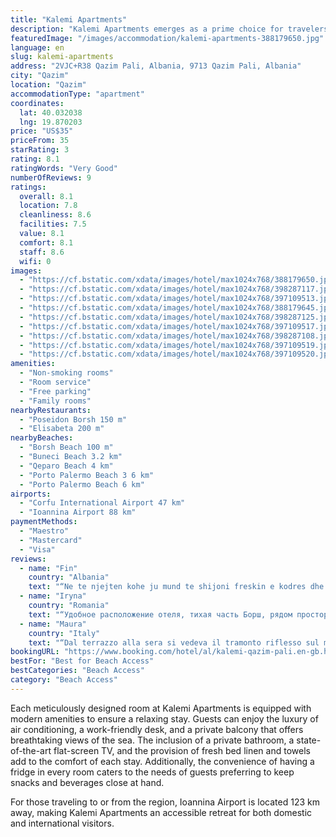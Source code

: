 ```yaml
---
title: "Kalemi Apartments"
description: "Kalemi Apartments emerges as a prime choice for travelers seeking comfort and convenience in Qazim Pali, situated a mere stone's throw away from the pristine Borsh Beach and within a scenic drive from the historic Butrint National Park."
featuredImage: "/images/accommodation/kalemi-apartments-388179650.jpg"
language: en
slug: kalemi-apartments
address: "2VJC+R38 Qazim Pali, Albania, 9713 Qazim Pali, Albania"
city: "Qazim"
location: "Qazim"
accommodationType: "apartment"
coordinates:
  lat: 40.032038
  lng: 19.870203
price: "US$35"
priceFrom: 35
starRating: 3
rating: 8.1
ratingWords: "Very Good"
numberOfReviews: 9
ratings:
  overall: 8.1
  location: 7.8
  cleanliness: 8.6
  facilities: 7.5
  value: 8.1
  comfort: 8.1
  staff: 8.6
  wifi: 0
images:
  - "https://cf.bstatic.com/xdata/images/hotel/max1024x768/388179650.jpg?k=3491b0d965f7e38792d82dcf9c494f1cda448c50ee89e9451f3c1593b607eaa7&o=&hp=1"
  - "https://cf.bstatic.com/xdata/images/hotel/max1024x768/398287117.jpg?k=6cafa47c2b830bec9e5b5d9ee21ee483ddc0a5e16e002137d528038972825627&o=&hp=1"
  - "https://cf.bstatic.com/xdata/images/hotel/max1024x768/397109513.jpg?k=5b506a68cdd9c4d846f58ca5b8c7a165a000c97b8ca4e62013a43de436f42a1b&o=&hp=1"
  - "https://cf.bstatic.com/xdata/images/hotel/max1024x768/388179645.jpg?k=53ea126ff2b3ac505ecd50825e06b05410a97d061858e307bb7ae595cf191863&o=&hp=1"
  - "https://cf.bstatic.com/xdata/images/hotel/max1024x768/398287125.jpg?k=6e4d39868c7b9ed7785154b998ff22389093624ee8d1ce594d37eb3f262a0d81&o=&hp=1"
  - "https://cf.bstatic.com/xdata/images/hotel/max1024x768/397109517.jpg?k=283e4990aa0bd10a078d5816210506dd1a06c5f5b2b2fb179249d0d721feca65&o=&hp=1"
  - "https://cf.bstatic.com/xdata/images/hotel/max1024x768/398287108.jpg?k=12e7c2d6292d2ce10c4e961a1726073e35c2ab486ed9a86f7b37d607d923e003&o=&hp=1"
  - "https://cf.bstatic.com/xdata/images/hotel/max1024x768/397109519.jpg?k=946d4eb60ed3e856de6aa141a0baeb27089c3f45c6f87cbdbef8f0814acf7ec0&o=&hp=1"
  - "https://cf.bstatic.com/xdata/images/hotel/max1024x768/397109520.jpg?k=4a87f3c3bec8393457b2be56f8e957c829bf885705b428db01f811b4d6a1a9c5&o=&hp=1"
amenities:
  - "Non-smoking rooms"
  - "Room service"
  - "Free parking"
  - "Family rooms"
nearbyRestaurants:
  - "Poseidon Borsh 150 m"
  - "Elisabeta 200 m"
nearbyBeaches:
  - "Borsh Beach 100 m"
  - "Buneci Beach 3.2 km"
  - "Qeparo Beach 4 km"
  - "Porto Palermo Beach 3 6 km"
  - "Porto Palermo Beach 6 km"
airports:
  - "Corfu International Airport 47 km"
  - "Ioannina Airport 88 km"
paymentMethods:
  - "Maestro"
  - "Mastercard"
  - "Visa"
reviews:
  - name: "Fin"
    country: "Albania"
    text: "“Ne te njejten kohe ju mund te shijoni freskin e kodres dhe jodin e detit. Ambjent i mireorganizuar dhe i bollshem, i pershtatshem per femijet. Staf mjaft i komunikueshem. Do te shkoja perseri dhe do ta sugjeroja pa droje.”"
  - name: "Iryna"
    country: "Romania"
    text: "“Удобное расположение отеля, тихая часть Борш, рядом просторный пляж, магазин, кафе. В номерах чисто, хорошие матрасы, качественное белоснежное белье и полотенца. Зона патио и барбекю. Внимательный персонал. Хорошая звукоизоляция. Высокие потолки....”"
  - name: "Maura"
    country: "Italy"
    text: "“Dal terrazzo alla sera si vedeva il tramonto riflesso sul mare con dei colori rossi che sembravano dipinti. Uno spettacolo!!! L'appartamento era molto spazioso ed aveva un ampio balcone. Per arrivare al centro del paesino si doveva prendere l...”"
bookingURL: "https://www.booking.com/hotel/al/kalemi-qazim-pali.en-gb.html?aid=8035640"
bestFor: "Best for Beach Access"
bestCategories: "Beach Access"
category: "Beach Access"
---
```


Each meticulously designed room at Kalemi Apartments is equipped with modern amenities to ensure a relaxing stay. Guests can enjoy the luxury of air conditioning, a work-friendly desk, and a private balcony that offers breathtaking views of the sea. The inclusion of a private bathroom, a state-of-the-art flat-screen TV, and the provision of fresh bed linen and towels add to the comfort of each stay. Additionally, the convenience of having a fridge in every room caters to the needs of guests preferring to keep snacks and beverages close at hand.

For those traveling to or from the region, Ioannina Airport is located 123 km away, making Kalemi Apartments an accessible retreat for both domestic and international visitors.